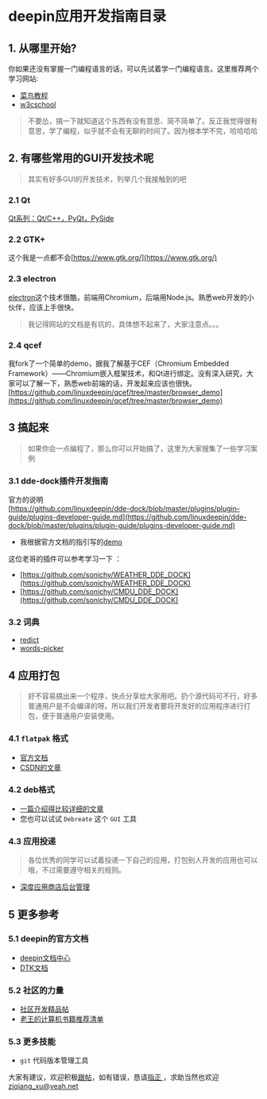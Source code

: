 # deepin应用开发指南目录
## 1. 从哪里开始?
你如果还没有掌握一门编程语言的话，可以先试着学一门编程语言。这里推荐两个学习网站:    
- [菜鸟教程](http://www.runoob.com)
- [w3cschool](https://www.w3cschool.cn)
> 不要怂，搞一下就知道这个东西有没有意思、简不简单了。反正我觉得很有意思，学了编程，似乎就不会有无聊的时间了。因为根本学不完，哈哈哈哈

## 2. 有哪些常用的GUI开发技术呢
> 其实有好多GUI的开发技术，列举几个我接触到的吧

### 2.1 Qt
[Qt系列：Qt/C++，PyQt，PySide](https://github.com/ziqiangxu/deepin-develop-guide/blob/master/qt.md)

### 2.2 GTK+
这个我是一点都不会[https://www.gtk.org/](https://www.gtk.org/)

### 2.3 electron
[electron](https://electronjs.org/)这个技术很酷，前端用Chromium，后端用Node.js。熟悉web开发的小伙伴，应该上手很快。
> 我记得网站的文档是有坑的，具体想不起来了，大家注意点。。。

### 2.4 qcef
我fork了一个简单的demo，据我了解基于CEF（Chromium Embedded Framework）——Chromium嵌入框架技术，和Qt进行绑定。没有深入研究，大家可以了解一下，熟悉web前端的话，开发起来应该也很快。
[https://github.com/linuxdeepin/qcef/tree/master/browser_demo](https://github.com/linuxdeepin/qcef/tree/master/browser_demo)

## 3 搞起来
> 如果你会一点编程了，那么你可以开始搞了，这里为大家搜集了一些学习案例

### 3.1 dde-dock插件开发指南
官方的说明    
[https://github.com/linuxdeepin/dde-dock/blob/master/plugins/plugin-guide/plugins-developer-guide.md](https://github.com/linuxdeepin/dde-dock/blob/master/plugins/plugin-guide/plugins-developer-guide.md) 
- 我根据官方文档的指引写的[demo](https://github.com/ziqiangxu/deepin-develop-guide/tree/master/example/home_monitor)

这位老哥的插件可以参考学习一下 ：    
- [https://github.com/sonichy/WEATHER_DDE_DOCK](https://github.com/sonichy/WEATHER_DDE_DOCK)
- [https://github.com/sonichy/CMDU_DDE_DOCK](https://github.com/sonichy/CMDU_DDE_DOCK)

### 3.2 词典
- [redict](https://github.com/rekols/redict)
- [words-picker](https://github.com/ziqiangxu/words-picker)

## 4 应用打包
> 好不容易搞出来一个程序，快点分享给大家用吧。扔个源代码可不行，好多普通用户是不会编译的呀。所以我们开发者要将开发好的应用程序进行打包，便于普通用户安装使用。

### 4.1 `flatpak` 格式    
- [官方文档](http://docs.flatpak.org/en/latest/introduction.html)    
- [CSDN的文章](https://blog.csdn.net/beyond_zhangna/article/details/78335747)

### 4.2 deb格式    
- [一篇介绍得比较详细的文章](https://www.cnblogs.com/Genesis-007/p/5219960.html)
- 您也可以试试 `Debreate` 这个 `GUI` 工具

### 4.3 应用投递
> 各位优秀的同学可以试着投递一下自己的应用，打包别人开发的应用也可以哦，不过需要遵守相关的规则。
- [深度应用商店后台管理](https://dstore-metadata.deepin.cn)

## 5 更多参考

### 5.1 deepin的官方文档
- [deepin文档中心](https://docs.deepin.io)
- [DTK文档](https://docs.deepin.io/dtk/index.html)

### 5.2 社区的力量
- [社区开发精品帖](https://bbs.deepin.org/forum.php?mod=forumdisplay&fid=49&filter=digest&digest=1)
- [老王的计算机书籍推荐清单](https://www.jianshu.com/p/9d7bc8e84087)

### 5.3 更多技能
- `git` 代码版本管理工具

大家有建议，欢迎积极[跟帖](https://github.com/ziqiangxu/deepin-develop-guide/issues/new)，如有错误，恳请[指正
](https://github.com/ziqiangxu/deepin-develop-guide/issues/new)，求助当然也欢迎[ziqiang_xu@yeah.net](mailto:ziqiang_xu@yeah.net)

